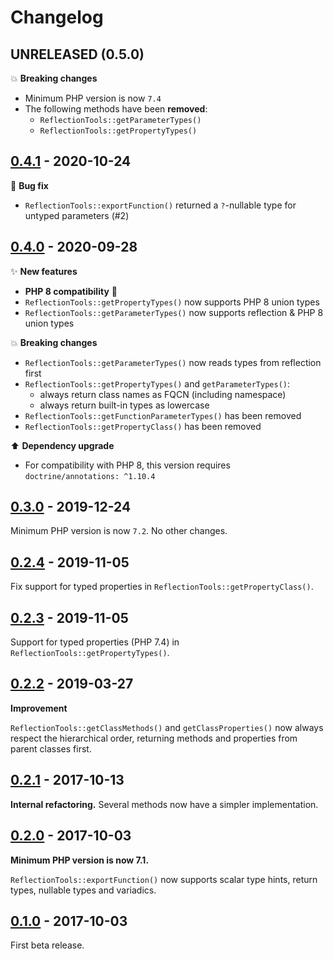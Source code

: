 # Changelog

## UNRELEASED (0.5.0)

💥 **Breaking changes**

- Minimum PHP version is now `7.4`
- The following methods have been **removed**:
  - `ReflectionTools::getParameterTypes()`
  - `ReflectionTools::getPropertyTypes()`

## [0.4.1](https://github.com/brick/reflection/releases/tag/0.4.1) - 2020-10-24

🐛 **Bug fix**

- `ReflectionTools::exportFunction()` returned a `?`-nullable type for untyped parameters (#2)

## [0.4.0](https://github.com/brick/reflection/releases/tag/0.4.0) - 2020-09-28

✨ **New features**

- **PHP 8 compatibility** 🚀
- `ReflectionTools::getPropertyTypes()` now supports PHP 8 union types
- `ReflectionTools::getParameterTypes()` now supports reflection & PHP 8 union types

💥 **Breaking changes**

- `ReflectionTools::getParameterTypes()` now reads types from reflection first
- `ReflectionTools::getPropertyTypes()` and `getParameterTypes()`:
    - always return class names as FQCN (including namespace)
    - always return built-in types as lowercase
- `ReflectionTools::getFunctionParameterTypes()` has been removed
- `ReflectionTools::getPropertyClass()` has been removed

⬆️ **Dependency upgrade**

- For compatibility with PHP 8, this version requires `doctrine/annotations: ^1.10.4`

## [0.3.0](https://github.com/brick/reflection/releases/tag/0.3.0) - 2019-12-24

Minimum PHP version is now `7.2`. No other changes.

## [0.2.4](https://github.com/brick/reflection/releases/tag/0.2.4) - 2019-11-05

Fix support for typed properties in `ReflectionTools::getPropertyClass()`.

## [0.2.3](https://github.com/brick/reflection/releases/tag/0.2.3) - 2019-11-05

Support for typed properties (PHP 7.4) in `ReflectionTools::getPropertyTypes()`.

## [0.2.2](https://github.com/brick/reflection/releases/tag/0.2.2) - 2019-03-27

**Improvement**

`ReflectionTools::getClassMethods()` and `getClassProperties()` now always respect the hierarchical order, returning methods and properties from parent classes first.

## [0.2.1](https://github.com/brick/reflection/releases/tag/0.2.1) - 2017-10-13

**Internal refactoring.** Several methods now have a simpler implementation.

## [0.2.0](https://github.com/brick/reflection/releases/tag/0.2.0) - 2017-10-03

**Minimum PHP version is now 7.1.**

`ReflectionTools::exportFunction()` now supports scalar type hints, return types, nullable types and variadics.

## [0.1.0](https://github.com/brick/reflection/releases/tag/0.1.0) - 2017-10-03

First beta release.

